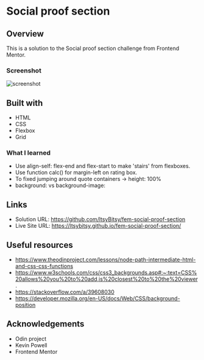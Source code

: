 # Social proof section

 
## Overview

This is a solution to the Social proof section challenge from Frontend Mentor.

### Screenshot

![screenshot](https://github.com/ltsyBitsy/fem-social-proof-section/blob/main/images/screenshot.jpg)

## Built with

  * HTML
  * CSS
  * Flexbox
  * Grid

### What I learned

* Use align-self: flex-end and flex-start to make 'stairs' from flexboxes.
* Use function calc() for margin-left on rating box.
* To fixed jumping around quote containers -> height: 100%
* background: vs background-image:

## Links

* Solution URL: https://github.com/ltsyBitsy/fem-social-proof-section
* Live Site URL: https://ltsybitsy.github.io/fem-social-proof-section/

## Useful resources

* https://www.theodinproject.com/lessons/node-path-intermediate-html-and-css-css-functions
* https://www.w3schools.com/css/css3_backgrounds.asp#:~:text=CSS%20allows%20you%20to%20add,is%20closest%20to%20the%20viewer.
* https://stackoverflow.com/a/39608030
* https://developer.mozilla.org/en-US/docs/Web/CSS/background-position

## Acknowledgements

* Odin project
* Kevin Powell
* Frontend Mentor